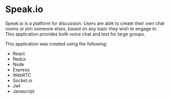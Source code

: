 # Speak.io
Speak.io is a platform for discussion. Users are able to create their own chat rooms or join someone elses, based 
on any topic they wish to engage in. This application provides both voice chat and text for large groups.

This application was created using the following:
 - React
 - Redux
 - Node
 - Express
 - WebRTC
 - Socket.io
 - Jwt
 - Javascript
